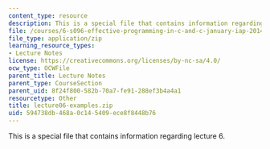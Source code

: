 ```yaml
---
content_type: resource
description: This is a special file that contains information regarding lecture 6.
file: /courses/6-s096-effective-programming-in-c-and-c-january-iap-2014/594738db468a0c145409ece8f8448b76_lecture06-examples.zip
file_type: application/zip
learning_resource_types:
- Lecture Notes
license: https://creativecommons.org/licenses/by-nc-sa/4.0/
ocw_type: OCWFile
parent_title: Lecture Notes
parent_type: CourseSection
parent_uid: 8f24f800-582b-70a7-fe91-288ef3b4a4a1
resourcetype: Other
title: lecture06-examples.zip
uid: 594738db-468a-0c14-5409-ece8f8448b76
---
```

This is a special file that contains information regarding lecture 6.